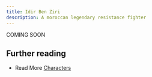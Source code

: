 ```yaml
---
title: Idir Ben Ziri
description: A moroccan legendary resistance fighter
---
```


COMING SOON

## Further reading

- Read More [Characters](/characters/)